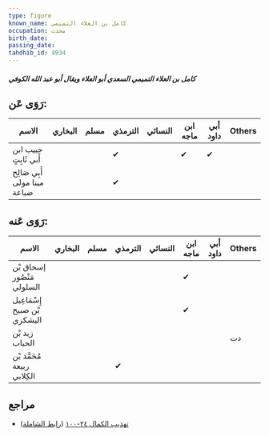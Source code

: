```yaml
---
type: figure
known_name: كامل بن العلاء التميمي
occupation: محدث
birth_date:
passing_date:
tahdhib_id: 4934
---
```

##### كامل بن العلاء التميمي السعدي أبو العلاء ويقال أبو عبد الله الكوفي

## رَوَى عَن:
| الاسم                        | البخاري | مسلم | الترمذي | النسائي | ابن ماجه | أبي داود | Others |
| ---------------------------- | ------- | ---- | ------- | ------- | -------- | -------- | ------ |
| حبيب ابن أَبي ثَابِتٍ        |         |      | ✔       |         | ✔        | ✔        |        |
| أَبِي صَالِح مينا مولى ضباعة |         |      | ✔       |         |          |          |        |
## رَوَى عَنه:
| الاسم                        | البخاري | مسلم | الترمذي | النسائي | ابن ماجه | أبي داود | Others |
| ---------------------------- | ------- | ---- | ------- | ------- | -------- | -------- | ------ |
| إسحاق بْن مَنْصُور السلولي   |         |      |         |         | ✔        |          |        |
| إِسْمَاعِيل بْن صبيح اليشكري |         |      |         |         | ✔        |          |        |
| زيد بْن الحباب               |         |      |         |         |          |          | دت     |
| مُحَمَّد بْن ربيعة الكِلابي  |         |      | ✔       |         |          |          |        |
## مراجع
- [تهذيب الكمال ٢٤-١٠٠](obsidian://open?vault=Tahdhib-al-Kamal&file=Figures/٤٩٣٤-كامل%20بن%20العلاء%20التميمي%20السعدي%20أبو%20العلاء%20ويقال%20أبو%20عبد%20الله%20الكوفي) ([رابط الشاملة](https://shamela.ws/book/3722/12612))